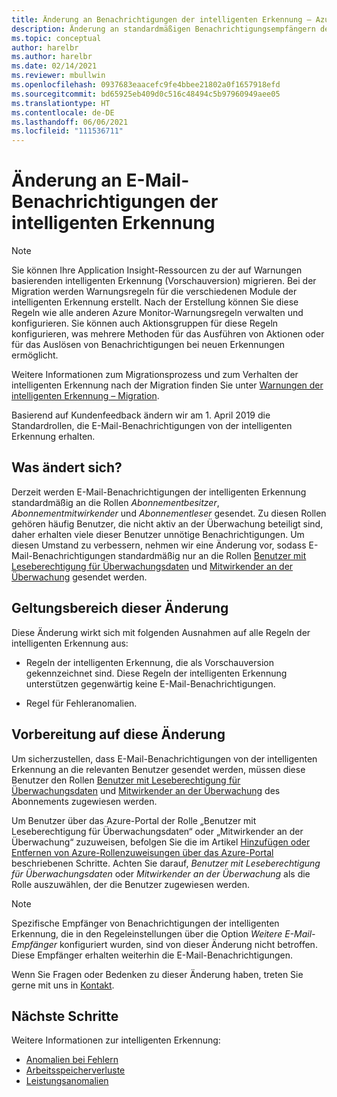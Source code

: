 ```yaml
---
title: Änderung an Benachrichtigungen der intelligenten Erkennung – Azure Application Insights
description: Änderung an standardmäßigen Benachrichtigungsempfängern der intelligenten Erkennung. Mit der intelligenten Erkennung können Sie Anwendungsablaufverfolgungen mit Azure Application Insights auf ungewöhnliche Muster in der Ablaufverfolgungstelemetrie überwachen.
ms.topic: conceptual
author: harelbr
ms.author: harelbr
ms.date: 02/14/2021
ms.reviewer: mbullwin
ms.openlocfilehash: 0937683eaacefc9fe4bbee21802a0f1657918efd
ms.sourcegitcommit: bd65925eb409d0c516c48494c5b97960949aee05
ms.translationtype: HT
ms.contentlocale: de-DE
ms.lasthandoff: 06/06/2021
ms.locfileid: "111536711"
---
```

# <a name="smart-detection-e-mail-notification-change"></a>Änderung an E-Mail-Benachrichtigungen der intelligenten Erkennung

>[!NOTE]
>Sie können Ihre Application Insight-Ressourcen zu der auf Warnungen basierenden intelligenten Erkennung (Vorschauversion) migrieren. Bei der Migration werden Warnungsregeln für die verschiedenen Module der intelligenten Erkennung erstellt. Nach der Erstellung können Sie diese Regeln wie alle anderen Azure Monitor-Warnungsregeln verwalten und konfigurieren. Sie können auch Aktionsgruppen für diese Regeln konfigurieren, was mehrere Methoden für das Ausführen von Aktionen oder für das Auslösen von Benachrichtigungen bei neuen Erkennungen ermöglicht.
>
> Weitere Informationen zum Migrationsprozess und zum Verhalten der intelligenten Erkennung nach der Migration finden Sie unter [Warnungen der intelligenten Erkennung – Migration](../alerts/alerts-smart-detections-migration.md).

Basierend auf Kundenfeedback ändern wir am 1. April 2019 die Standardrollen, die E-Mail-Benachrichtigungen von der intelligenten Erkennung erhalten.

## <a name="what-is-changing"></a>Was ändert sich?

Derzeit werden E-Mail-Benachrichtigungen der intelligenten Erkennung standardmäßig an die Rollen _Abonnementbesitzer_, _Abonnementmitwirkender_ und _Abonnementleser_ gesendet. Zu diesen Rollen gehören häufig Benutzer, die nicht aktiv an der Überwachung beteiligt sind, daher erhalten viele dieser Benutzer unnötige Benachrichtigungen. Um diesen Umstand zu verbessern, nehmen wir eine Änderung vor, sodass E-Mail-Benachrichtigungen standardmäßig nur an die Rollen [Benutzer mit Leseberechtigung für Überwachungsdaten](../../role-based-access-control/built-in-roles.md#monitoring-reader) und [Mitwirkender an der Überwachung](../../role-based-access-control/built-in-roles.md#monitoring-contributor) gesendet werden.

## <a name="scope-of-this-change"></a>Geltungsbereich dieser Änderung

Diese Änderung wirkt sich mit folgenden Ausnahmen auf alle Regeln der intelligenten Erkennung aus:

* Regeln der intelligenten Erkennung, die als Vorschauversion gekennzeichnet sind. Diese Regeln der intelligenten Erkennung unterstützen gegenwärtig keine E-Mail-Benachrichtigungen.

* Regel für Fehleranomalien.

## <a name="how-to-prepare-for-this-change"></a>Vorbereitung auf diese Änderung

Um sicherzustellen, dass E-Mail-Benachrichtigungen von der intelligenten Erkennung an die relevanten Benutzer gesendet werden, müssen diese Benutzer den Rollen [Benutzer mit Leseberechtigung für Überwachungsdaten](../../role-based-access-control/built-in-roles.md#monitoring-reader) und [Mitwirkender an der Überwachung](../../role-based-access-control/built-in-roles.md#monitoring-contributor) des Abonnements zugewiesen werden.

Um Benutzer über das Azure-Portal der Rolle „Benutzer mit Leseberechtigung für Überwachungsdaten“ oder „Mitwirkender an der Überwachung“ zuzuweisen, befolgen Sie die im Artikel [Hinzufügen oder Entfernen von Azure-Rollenzuweisungen über das Azure-Portal](../../role-based-access-control/role-assignments-portal.md) beschriebenen Schritte. Achten Sie darauf, _Benutzer mit Leseberechtigung für Überwachungsdaten_ oder _Mitwirkender an der Überwachung_ als die Rolle auszuwählen, der die Benutzer zugewiesen werden.

> [!NOTE]
> Spezifische Empfänger von Benachrichtigungen der intelligenten Erkennung, die in den Regeleinstellungen über die Option _Weitere E-Mail-Empfänger_ konfiguriert wurden, sind von dieser Änderung nicht betroffen. Diese Empfänger erhalten weiterhin die E-Mail-Benachrichtigungen.

Wenn Sie Fragen oder Bedenken zu dieser Änderung haben, treten Sie gerne mit uns in [Kontakt](mailto:smart-alert-feedback@microsoft.com).

## <a name="next-steps"></a>Nächste Schritte

Weitere Informationen zur intelligenten Erkennung:

- [Anomalien bei Fehlern](./proactive-failure-diagnostics.md)
- [Arbeitsspeicherverluste](./proactive-potential-memory-leak.md)
- [Leistungsanomalien](./proactive-performance-diagnostics.md)

